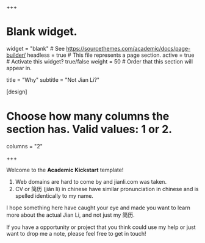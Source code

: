 +++
# Blank widget.
widget = "blank"  # See https://sourcethemes.com/academic/docs/page-builder/
headless = true  # This file represents a page section.
active = true  # Activate this widget? true/false
weight = 50  # Order that this section will appear in.

title = "Why"
subtitle = "Not Jian Li?"

[design]
  # Choose how many columns the section has. Valid values: 1 or 2.
  columns = "2"

+++

Welcome to the **Academic Kickstart** template!

1. Web domains are hard to come by and jianli.com was taken.
2. CV or 简历 (jiǎn lì) in chinese have similar pronunciation in chinese and is spelled identically to my name.

I hope something here have caught your eye and made you want to learn more about the actual Jian Li, and not just my 简历.

If you have a opportunity or project that you think could use my help or just want to drop me a note, please feel free to get in touch!